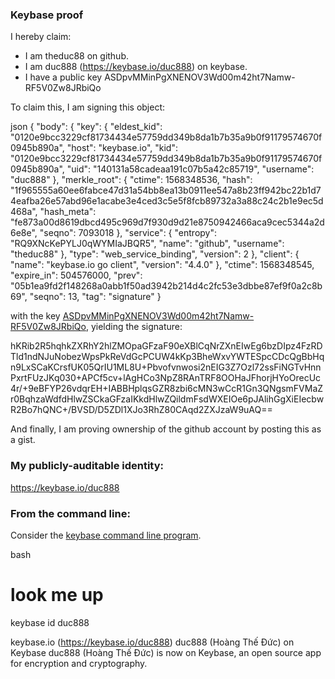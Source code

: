 ### Keybase proof

I hereby claim:

  * I am theduc88 on github.
  * I am duc888 (https://keybase.io/duc888) on keybase.
  * I have a public key ASDpvMMinPgXNENOV3Wd00m42ht7Namw-RF5V0Zw8JRbiQo

To claim this, I am signing this object:

json
{
  "body": {
    "key": {
      "eldest_kid": "0120e9bcc3229cf81734434e57759dd349b8da1b7b35a9b0f91179574670f0945b890a",
      "host": "keybase.io",
      "kid": "0120e9bcc3229cf81734434e57759dd349b8da1b7b35a9b0f91179574670f0945b890a",
      "uid": "140131a58cadeaa191c07b5a42c85719",
      "username": "duc888"
    },
    "merkle_root": {
      "ctime": 1568348536,
      "hash": "1f965555a60ee6fabce47d31a54bb8ea13b0911ee547a8b23ff942bc22b1d74eafba26e57abd96e1acabe3e4ced3c5e5f8fcb89732a3a88c24c2b1e9ec5d468a",
      "hash_meta": "fe873a00d8619dbcd495c969d7f930d9d21e8750942466aca9cec5344a2d6e8e",
      "seqno": 7093018
    },
    "service": {
      "entropy": "RQ9XNcKePYLJ0qWYMIaJBQR5",
      "name": "github",
      "username": "theduc88"
    },
    "type": "web_service_binding",
    "version": 2
  },
  "client": {
    "name": "keybase.io go client",
    "version": "4.4.0"
  },
  "ctime": 1568348545,
  "expire_in": 504576000,
  "prev": "05b1ea9fd2f148268a0abb1f50ad3942b214d4c2fc53e3dbbe87ef9f0a2c8b69",
  "seqno": 13,
  "tag": "signature"
}


with the key [ASDpvMMinPgXNENOV3Wd00m42ht7Namw-RF5V0Zw8JRbiQo](https://keybase.io/duc888), yielding the signature:


hKRib2R5hqhkZXRhY2hlZMOpaGFzaF90eXBlCqNrZXnEIwEg6bzDIpz4FzRDTld1ndNJuNobezWpsPkReVdGcPCUW4kKp3BheWxvYWTESpcCDcQgBbHqn9LxSCaKCrsfUK05QrIU1ML8U+Pbvofvnwosi2nEIG3Z7Ozl72ssFiNGTvHnnPxrtFUzJKq030+APCf5cv+lAgHCo3NpZ8RAnTRF8OOHaJFhorjHYoOrecUc4r/+9eBFYP26vdqrEH+IABBHplqsGZR8zbi6cMN3wCcR1Gn3QNgsmFVMaZr0BqhzaWdfdHlwZSCkaGFzaIKkdHlwZQildmFsdWXEIOe6pJAlihGgXiEIecbwR2Bo7hQNC+/BVSD/D5ZDl1XJo3RhZ80CAqd2ZXJzaW9uAQ==



And finally, I am proving ownership of the github account by posting this as a gist.

### My publicly-auditable identity:

https://keybase.io/duc888

### From the command line:

Consider the [keybase command line program](https://keybase.io/download).

bash
# look me up
keybase id duc888

keybase.io (https://keybase.io/duc888)
duc888 (Hoàng Thế Đức) on Keybase
duc888 (Hoàng Thế Đức) is now on Keybase, an open source app for encryption and cryptography.
